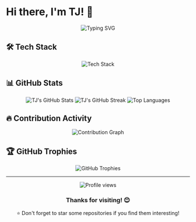 # Hi there, I'm TJ! 👋

<div align="center">
  <img src="https://readme-typing-svg.demolab.com?font=Fira+Code&size=22&duration=3000&pause=1000&color=00D4FF&center=true&vCenter=true&width=435&lines=Full+Stack+Developer;Tech+Enthusiast;Problem+Solver" alt="Typing SVG" />
</div>

## 🛠️ Tech Stack

<div align="center">
  <img src="https://skillicons.dev/icons?i=js,ts,python,java,php,dart,html,css,react,nextjs,flutter,bootstrap,tailwind,nodejs,mongodb,mysql,postgres,git,github,vscode" alt="Tech Stack" />
</div>

## 📊 GitHub Stats

<div align="center">
  <img src="https://github-readme-stats.vercel.app/api?username=tjmagpantay&show_icons=true&theme=tokyonight&hide_border=true&count_private=true" alt="TJ's GitHub Stats" />
  <img src="https://github-readme-streak-stats.herokuapp.com/?user=tjmagpantay&theme=tokyonight&hide_border=true" alt="TJ's GitHub Streak" />
  <img src="https://github-readme-stats.vercel.app/api/top-langs/?username=tjmagpantay&layout=compact&theme=tokyonight&hide_border=true&langs_count=8" alt="Top Languages" />
</div>

## 🔥 Contribution Activity

<div align="center">
  <img src="https://github-readme-activity-graph.vercel.app/graph?username=tjmagpantay&theme=tokyo-night&hide_border=true&area=true" alt="Contribution Graph" />
</div>

## 🏆 GitHub Trophies

<div align="center">
  <img src="https://github-profile-trophy.vercel.app/?username=tjmagpantay&theme=tokyonight&no-frame=true&no-bg=true&margin-w=4" alt="GitHub Trophies" />
</div>

---

<div align="center">
  <img src="https://komarev.com/ghpvc/?username=tjmagpantay&color=blue&style=flat-square" alt="Profile views" />
</div>

<div align="center">
  <h3>Thanks for visiting! 😊</h3>
  <p>⭐ Don't forget to star some repositories if you find them interesting!</p>
</div>
